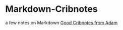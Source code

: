 # Markdown-Cribnotes
a few notes on Markdown
[Good Cribnotes from Adam](https://github.com/adam-p/markdown-here.wiki.git)
